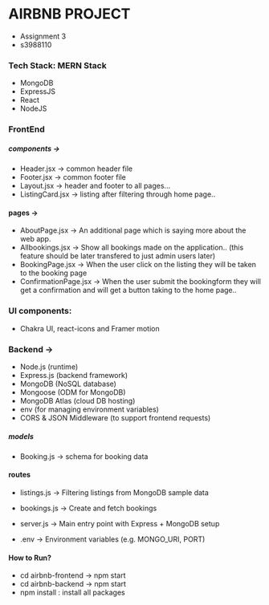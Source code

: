 # AIRBNB PROJECT 
* Assignment 3
* s3988110

### Tech Stack: MERN Stack
* MongoDB
* ExpressJS
* React
* NodeJS

### FrontEnd
##### components ->
* Header.jsx      -> common header file
* Footer.jsx      -> common footer file
* Layout.jsx      -> header and footer to all pages...
* ListingCard.jsx -> listing after filtering through home page..

#### pages ->
* AboutPage.jsx        -> An additional page which is saying more about the web app.
* Allbookings.jsx      -> Show all bookings made on the application.. (this feature should be later transfered to just admin users later)
* BookingPage.jsx      -> When the user click on the listing they will be taken to the booking page
* ConfirmationPage.jsx -> When the user submit the bookingform they will get a confirmation and will get a button taking to the home page..

### UI components: 
* Chakra UI, react-icons and Framer motion

### Backend -> 
* Node.js (runtime)
* Express.js (backend framework)
* MongoDB (NoSQL database)
* Mongoose (ODM for MongoDB)
* MongoDB Atlas (cloud DB hosting)
* env (for managing environment variables)
* CORS & JSON Middleware (to support frontend requests)

##### models
* Booking.js          -> schema for booking data

#### routes
* listings.js         -> Filtering listings from MongoDB sample data
* bookings.js         -> Create and fetch bookings

* server.js           -> Main entry point with Express + MongoDB setup
* .env                -> Environment variables (e.g. MONGO_URI, PORT)


#### How to Run?
* cd airbnb-frontend -> npm start
* cd airbnb-backend -> npm start
* npm install : install all packages


